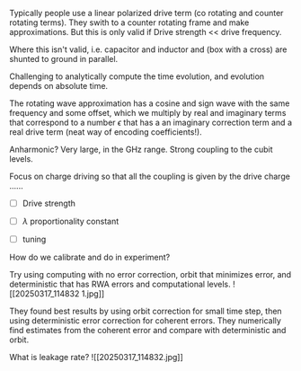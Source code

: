 Typically people use a linear polarized drive term (co rotating and counter rotating terms). They swith to a counter rotating frame and make approximations. But this is only valid if Drive strength << drive frequency. 

Where this isn't valid, i.e. capacitor and inductor and (box with a cross) are shunted to ground in parallel.

Challenging to analytically compute the time evolution, and evolution depends on absolute time. 

The rotating wave approximation has a cosine and sign wave with the same frequency and some offset, which we multiply by real and imaginary terms that correspond to a number $\epsilon$ that has a an imaginary correction term and a real drive term (neat way of encoding coefficients!).

Anharmonic? Very large, in the GHz range. Strong coupling to the cubit levels. 

Focus on charge driving so that all the coupling is given by the drive charge ......

- [ ] Drive strength
- [ ] $\lambda$ proportionality constant
- [ ] tuning


How do we calibrate and do in experiment?

Try using computing with no error correction, orbit that minimizes error, and deterministic that has RWA errors and computational levels.
![[20250317_114832 1.jpg]]


They found best results by using orbit correction for small time step, then using deterministic error correction for coherent errors. They numerically find estimates from the coherent error and compare with deterministic and orbit.

What is leakage rate?
![[20250317_114832.jpg]]

